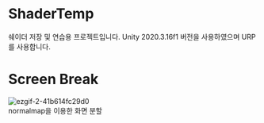 # ShaderTemp
쉐이더 저장 및 연습용 프로젝트입니다.
Unity 2020.3.16f1 버전을 사용하였으며 URP를 사용합니다.

# Screen Break
![ezgif-2-41b614fc29d0](https://user-images.githubusercontent.com/8134122/130741530-597b6c8c-a07a-4232-b8d5-919a85e5b35e.gif)<br>
normalmap을 이용한 화면 분할
